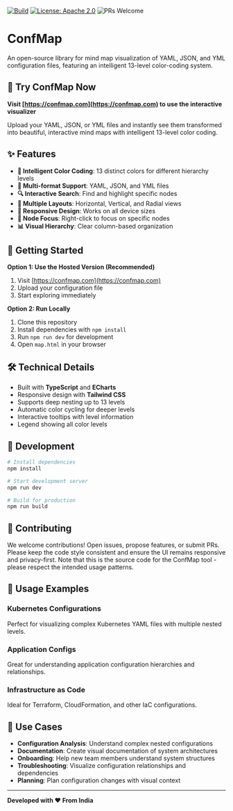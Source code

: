 [![Build](https://img.shields.io/badge/build-passing-brightgreen)](#)
[![License: Apache 2.0](https://img.shields.io/badge/License-Apache%202.0-blue.svg)](LICENSE)
![PRs Welcome](https://img.shields.io/badge/PRs-welcome-brightgreen)

# ConfMap

An open-source library for mind map visualization of YAML, JSON, and YML configuration files, featuring an intelligent 13-level color-coding system.

## 🚀 Try ConfMap Now
**Visit [https://confmap.com](https://confmap.com) to use the interactive visualizer**

Upload your YAML, JSON, or YML files and instantly see them transformed into beautiful, interactive mind maps with intelligent 13-level color coding.

## ✨ Features

- **🎨 Intelligent Color Coding**: 13 distinct colors for different hierarchy levels
- **📁 Multi-format Support**: YAML, JSON, and YML files
- **🔍 Interactive Search**: Find and highlight specific nodes
- **🎯 Multiple Layouts**: Horizontal, Vertical, and Radial views
- **📱 Responsive Design**: Works on all device sizes
- **🎯 Node Focus**: Right-click to focus on specific nodes
- **📊 Visual Hierarchy**: Clear column-based organization


## 🚀 Getting Started

**Option 1: Use the Hosted Version (Recommended)**
1. Visit [https://confmap.com](https://confmap.com)
2. Upload your configuration file
3. Start exploring immediately

**Option 2: Run Locally**
1. Clone this repository
2. Install dependencies with `npm install`
3. Run `npm run dev` for development
4. Open `map.html` in your browser


## 🛠️ Technical Details

- Built with **TypeScript** and **ECharts**
- Responsive design with **Tailwind CSS**
- Supports deep nesting up to 13 levels
- Automatic color cycling for deeper levels
- Interactive tooltips with level information
- Legend showing all color levels

## 🔧 Development

```bash
# Install dependencies
npm install

# Start development server
npm run dev

# Build for production
npm run build
```




## 🤝 Contributing

We welcome contributions! Open issues, propose features, or submit PRs. Please keep the code style consistent and ensure the UI remains responsive and privacy-first. Note that this is the source code for the ConfMap tool - please respect the intended usage patterns.

## 📱 Usage Examples

### Kubernetes Configurations
Perfect for visualizing complex Kubernetes YAML files with multiple nested levels.

### Application Configs
Great for understanding application configuration hierarchies and relationships.

### Infrastructure as Code
Ideal for Terraform, CloudFormation, and other IaC configurations.


## 🎯 Use Cases

- **Configuration Analysis**: Understand complex nested configurations
- **Documentation**: Create visual documentation of system architectures
- **Onboarding**: Help new team members understand system structures
- **Troubleshooting**: Visualize configuration relationships and dependencies
- **Planning**: Plan configuration changes with visual context

---

**Developed with ❤️ From India**
